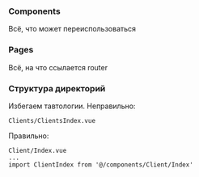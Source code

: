 ### Components
Всё, что может переиспользоваться

### Pages
Всё, на что ссылается router


### Структура директорий
Избегаем тавтологии.
Неправильно:
```
Clients/ClientsIndex.vue
```
Правильно:
```
Client/Index.vue
...
import ClientIndex from '@/components/Client/Index'
```
